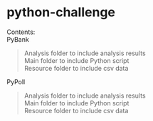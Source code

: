 # python-challenge  
  
Contents:  
 PyBank  
  > Analysis folder to include analysis results  
  > Main folder to include Python script  
  > Resource folder to include csv data  
 
 PyPoll   
  > Analysis folder to include analysis results  
  > Main folder to include Python script  
  > Resource folder to include csv data  
